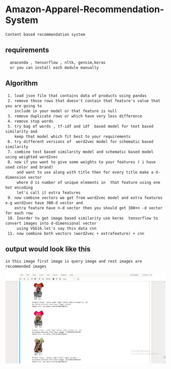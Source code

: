 # Amazon-Apparel-Recommendation-System
    Content based recommendation system 
## requirements ##
      anaconda , tensorflow , nltk, gensim,keras 
      or you can install each module manually 

## Algorithm ##
     1. load json file that contains data of products using pandas
     2. remove those rows that doesn't contain that feature's value that you are going to
        include in your model or that feature is null 
     3. remove duplicate rows or which have very less difference
     4. remove stop words
     5. try bag of words , tf-idf and idf  based model for text based similarity and
        keep that model which fit best to your requirements
     6. try different versions of  word2vec model for schematic based similarity 
     7. combine text based similarity model and schematic based model using weighted word2vec
     8. now if you want to give some weights to your features ( i have used color and brand) 
         and want to use along with title then for every title make a d-dimension vector
         where d is number of unique elements in  that feature using one hot encoding 
         let's call it extra features
     9. now combine vectors we get from word2vec model and extra features e.g word2vec have 300-d vector and
        extra feature have n-d vector then you should get 300+n -d vector for each row
     10. Inorder to get image based similarity use keras  tensorflow to convert images into d-dimensional vector
         using VGG16.let's say this data cnn
     11. now combine both vectors (word2vec + extrafeature) + cnn

## output would look like this ##
    in this image first image is query image and rest images are recommended images
![Alt text](img.png?raw=true "output")
